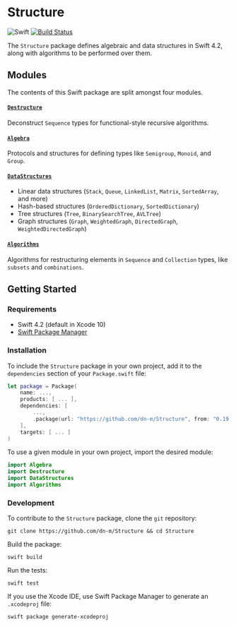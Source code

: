 # Structure

![Swift](https://img.shields.io/badge/Swift-5.0-brightgreen.svg)
[![Build Status](https://travis-ci.org/dn-m/Structure.svg?branch=latest)](https://travis-ci.org/dn-m/Structure)

The `Structure` package defines algebraic and data structures in Swift 4.2, along with algorithms to be performed over them.

## Modules

The contents of this Swift package are split amongst four modules. 

#### [`Destructure`](https://github.com/dn-m/Structure/tree/master/Sources/Destructure) 

Deconstruct `Sequence` types for functional-style recursive algorithms.

#### [`Algebra`](https://github.com/dn-m/Structure/tree/master/Sources/Algebra)

Protocols and structures for defining types like `Semigroup`, `Monoid`, and `Group`.

#### [`DataStructures`](https://github.com/dn-m/Structure/tree/master/Sources/DataStructures)

- Linear data structures (`Stack`, `Queue`, `LinkedList`, `Matrix`, `SortedArray`, and more)
- Hash-based structures (`OrderedDictionary`, `SortedDictionary`)
- Tree structures (`Tree`, `BinarySearchTree`, `AVLTree`)
- Graph structures (`Graph`, `WeightedGraph`, `DirectedGraph`, `WeightedDirectedGraph`)

#### [`Algorithms`](https://github.com/dn-m/Structure/tree/master/Sources/Algorithms)

Algorithms for restructuring elements in `Sequence` and `Collection` types, like `subsets` and `combinations`.

## Getting Started

### Requirements

- Swift 4.2 (default in Xcode 10)
- [Swift Package Manager](https://swift.org/package-manager/)

### Installation

To include the `Structure` package in your own project, add it to the `dependencies` section of your `Package.swift` file:

```Swift
let package = Package(
    name: ...,
    products: [ ... ],
    dependencies: [
        ...,
        .package(url: "https://github.com/dn-m/Structure", from: "0.19.0")
    ],
    targets: [ ... ]
)
```

To use a given module in your own project, import the desired module:

```Swift
import Algebra
import Destructure
import DataStructures
import Algorithms
```

### Development

To contribute to the `Structure` package, clone the `git` repository:

```
git clone https://github.com/dn-m/Structure && cd Structure
```

Build the package:

```
swift build
```

Run the tests:

```
swift test
```

If you use the Xcode IDE, use Swift Package Manager to generate an `.xcodeproj` file:

```
swift package generate-xcodeproj
```
